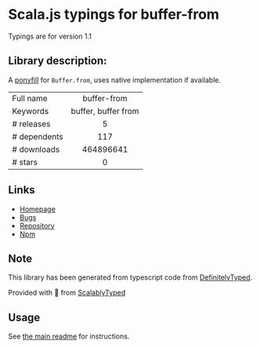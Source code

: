 
# Scala.js typings for buffer-from

Typings are for version 1.1

## Library description:
A [ponyfill](https://ponyfill.com) for `Buffer.from`, uses native implementation if available.

|                    |                 |
| ------------------ | :-------------: |
| Full name          | buffer-from |
| Keywords           | buffer, buffer from |
| # releases         | 5 |
| # dependents       | 117 |
| # downloads        | 464896641 |
| # stars            | 0 |

## Links
- [Homepage](https://github.com/LinusU/buffer-from#readme)
- [Bugs](https://github.com/LinusU/buffer-from/issues)
- [Repository](https://github.com/LinusU/buffer-from)
- [Npm](https://www.npmjs.com/package/buffer-from)
    


## Note
This library has been generated from typescript code from [DefinitelyTyped](https://definitelytyped.org).

Provided with :purple_heart: from [ScalablyTyped](https://github.com/oyvindberg/ScalablyTyped)

## Usage
See [the main readme](../../readme.md) for instructions.


